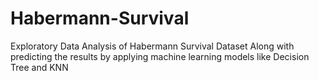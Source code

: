 # Habermann-Survival
Exploratory Data Analysis of Habermann Survival Dataset
Along with predicting the results by applying machine learning models like Decision Tree and KNN
